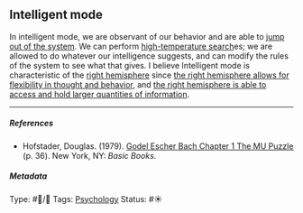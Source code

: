 ## Intelligent mode

In intelligent mode, we are observant of our behavior and are able to [jump out of the system](Jump%20out%20of%20the%20system.md). We can perform [high-temperature search](High-temperature%20search.md)es; we are allowed to do whatever our intelligence suggests, and can modify the rules of the system to see what that gives. I believe Intelligent mode is characteristic of the [right hemisphere](Right%20hemisphere.md) since [the right hemisphere allows for flexibility in thought and behavior](The%20right%20hemisphere%20allows%20for%20flexibility%20in%20thought%20and%20behavior.md), and [the right hemisphere is able to access and hold larger quantities of information](The%20right%20hemisphere%20is%20able%20to%20access%20and%20hold%20larger%20quantities%20of%20information.md).

---

##### References

* Hofstader, Douglas. (1979). [Godel Escher Bach Chapter 1 The MU Puzzle](Godel%20Escher%20Bach%20Chapter%201%20The%20MU%20Puzzle.md) (p. 36). New York, NY: *Basic Books*.

##### Metadata

Type: #🔵/🔵 
Tags: [Psychology](Psychology.md)
Status: #☀️ 
